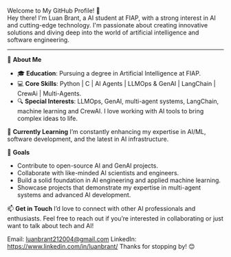 Welcome to My GitHub Profile! 👋  
Hey there! I'm Luan Brant, a AI student at FIAP, with a strong interest in AI and cutting-edge technology. I'm passionate about creating innovative solutions and diving deep into the world of artificial intelligence and software engineering.

---

🌟 **About Me**

- 🎓 **Education**: Pursuing a degree in Artificial Intelligence at FIAP.
- 💻 **Core Skills**: Python | C | AI Agents | LLMOps & GenAI | LangChain | CrewAi | Multi-Agents.
- 🔍 **Special Interests**: LLMOps, GenAI, multi-agent systems, LangChain, machine learning and CrewAI. I love working with AI tools to bring complex ideas to life.

🌱 **Currently Learning**
I’m constantly enhancing my expertise in AI/ML, software development, and the latest in AI infrastructure.

🚀 **Goals**
- Contribute to open-source AI and GenAI projects.
- Collaborate with like-minded AI scientists and engineers.
- Build a solid foundation in AI engineering and applied machine learning.
- Showcase projects that demonstrate my expertise in multi-agent systems and advanced AI development.

📫 **Get in Touch**
I’d love to connect with other AI professionals and enthusiasts. Feel free to reach out if you’re interested in collaborating or just want to talk about tech and AI!

Email: luanbrant212004@gmail.com
LinkedIn: https://www.linkedin.com/in/luanbrant/
Thanks for stopping by! 😊
